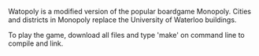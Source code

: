 Watopoly is a modified version of the popular boardgame Monopoly. Cities and districts in Monopoly replace the University of Waterloo buildings.

To play the game, download all files and type 'make' on command line to compile and link.
